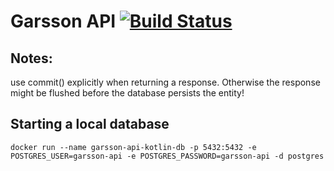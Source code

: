 # Garsson API [![Build Status](https://travis-ci.org/toefel18/garsson-api-kotlin.svg?branch=master)](https://travis-ci.org/toefel18/garsson-api-kotlin)

## Notes:

 use commit() explicitly when returning a response. Otherwise the response might be flushed before the database persists the entity!


## Starting a local database 

    docker run --name garsson-api-kotlin-db -p 5432:5432 -e POSTGRES_USER=garsson-api -e POSTGRES_PASSWORD=garsson-api -d postgres